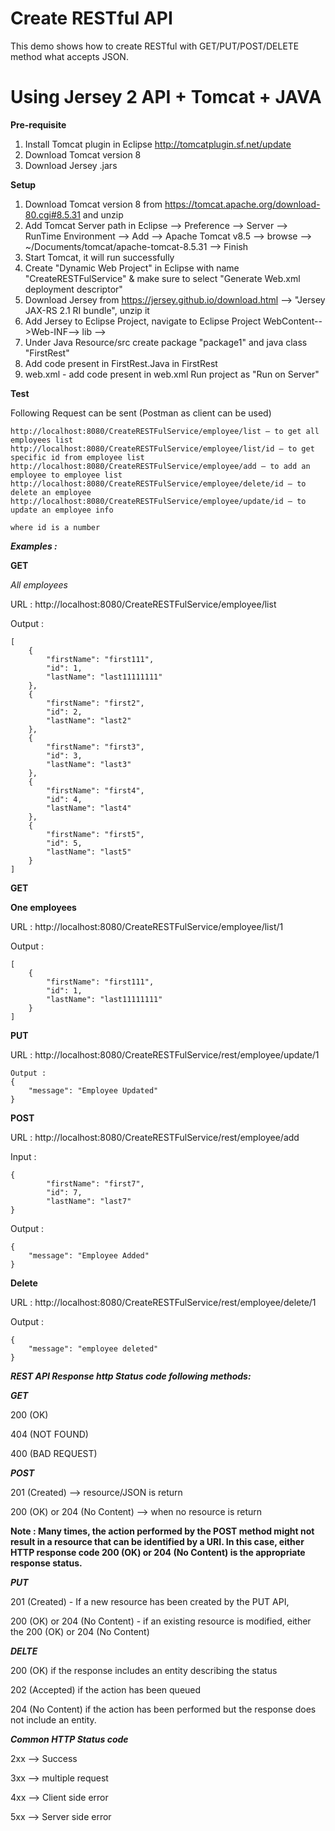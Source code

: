 Create RESTful API
=====

This demo shows how to create RESTful with GET/PUT/POST/DELETE method what accepts JSON.

Using Jersey 2 API + Tomcat + JAVA
=====

**Pre-requisite**
1. Install Tomcat plugin in Eclipse
http://tomcatplugin.sf.net/update
2. Download Tomcat version 8
3. Download Jersey .jars

**Setup**

1. Download Tomcat version 8 from https://tomcat.apache.org/download-80.cgi#8.5.31 and unzip
2. Add Tomcat Server path in Eclipse --> Preference --> Server --> RunTime Environment --> Add --> Apache Tomcat v8.5 --> browse --> ~/Documents/tomcat/apache-tomcat-8.5.31 --> Finish
3. Start Tomcat, it will run successfully  
4. Create "Dynamic Web Project" in Eclipse with name "CreateRESTFulService" & make sure to select "Generate Web.xml deployment descriptor"
4. Download Jersey from https://jersey.github.io/download.html --> "Jersey JAX-RS 2.1 RI bundle", unzip it
5. Add Jersey to Eclipse Project, navigate to Eclipse Project WebContent-->Web-INF--> lib --> <place all jersey jars>
6. Under Java Resource/src create package "package1" and java class "FirstRest"
7. Add code present in FirstRest.Java in FirstRest
8. web.xml - add code present in web.xml
Run project as "Run on Server"

**Test**

Following Request can be sent (Postman as client can be used)

	http://localhost:8080/CreateRESTFulService/employee/list — to get all employees list
	http://localhost:8080/CreateRESTFulService/employee/list/id — to get specific id from employee list
	http://localhost:8080/CreateRESTFulService/employee/add — to add an employee to employee list
	http://localhost:8080/CreateRESTFulService/employee/delete/id — to delete an employee
	http://localhost:8080/CreateRESTFulService/employee/update/id — to update an employee info
	
	where id is a number

***Examples :***

**GET**

*All employees*

URL : http://localhost:8080/CreateRESTFulService/employee/list

Output :

```
[
    {
        "firstName": "first111",
        "id": 1,
        "lastName": "last11111111"
    },
    {
        "firstName": "first2",
        "id": 2,
        "lastName": "last2"
    },
    {
        "firstName": "first3",
        "id": 3,
        "lastName": "last3"
    },
    {
        "firstName": "first4",
        "id": 4,
        "lastName": "last4"
    },
    {
        "firstName": "first5",
        "id": 5,
        "lastName": "last5"
    }
]
```

**GET**

**One employees**

URL : http://localhost:8080/CreateRESTFulService/employee/list/1

Output :

```
[
    {
        "firstName": "first111",
        "id": 1,
        "lastName": "last11111111"
    }
]
```

**PUT**

URL : http://localhost:8080/CreateRESTFulService/rest/employee/update/1

```
Output :
{
    "message": "Employee Updated"
}
```

**POST**

URL : http://localhost:8080/CreateRESTFulService/rest/employee/add

Input :

```
{
        "firstName": "first7",
        "id": 7,
        "lastName": "last7"
}
```

Output :

```
{
    "message": "Employee Added"
}
```

**Delete**

URL : http://localhost:8080/CreateRESTFulService/rest/employee/delete/1

Output :

```
{
    "message": "employee deleted"
}
```


***REST API Response http Status code following methods:***

***GET***

200 (OK)

404 (NOT FOUND)

400 (BAD REQUEST)

***POST***

201 (Created) --> resource/JSON is return

200 (OK) or 204 (No Content) --> when no resource is return


**Note : Many times, the action performed by the POST method might not result in a resource that can be identified by a URI. In this case, either HTTP response code 200 (OK) or 204 (No Content) is the appropriate response status.**

***PUT***

201 (Created) - If a new resource has been created by the PUT API,

200 (OK) or 204 (No Content)  - if an existing resource is modified, either the 200 (OK) or 204 (No Content)

***DELTE***

200 (OK) if the response includes an entity describing the status

202 (Accepted) if the action has been queued

204 (No Content) if the action has been performed but the response does not include an entity.

***Common HTTP Status code***

2xx --> Success 

3xx --> multiple request

4xx --> Client side error

5xx --> Server side error
